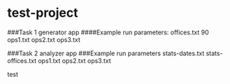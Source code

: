 # test-project

###Task 1 generator app
####Example run parameters:
offices.txt 90 ops1.txt ops2.txt ops3.txt

###Task 2 analyzer app
###Example run parameters
stats-dates.txt stats-offices.txt ops1.txt ops2.txt ops3.txt

test